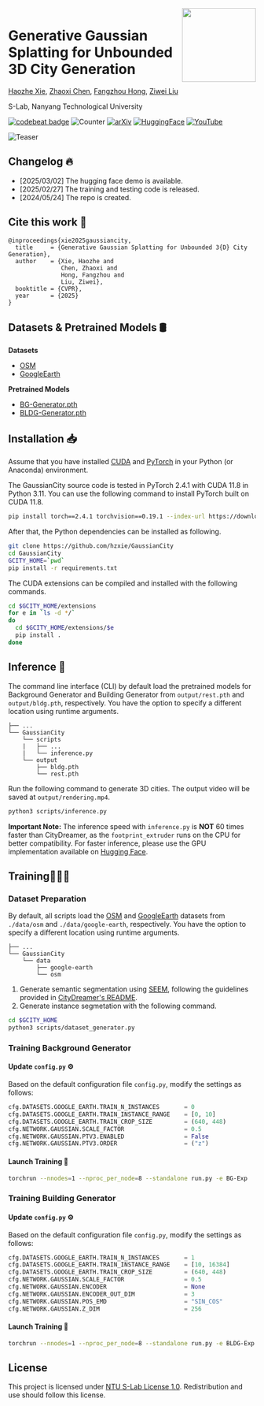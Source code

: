 <img src="https://www.infinitescript.com/projects/GaussianCity/GaussianCity-Logo.webp" height="150px" align="right">

# Generative Gaussian Splatting for Unbounded 3D City Generation

[Haozhe Xie](https://haozhexie.com/about), [Zhaoxi Chen](https://frozenburning.github.io/), [Fangzhou Hong](https://hongfz16.github.io/), [Ziwei Liu](https://liuziwei7.github.io/)

S-Lab, Nanyang Technological University

[![codebeat badge](https://codebeat.co/badges/652ea895-6855-4488-a4f6-ba8d1e2f83a1)](https://codebeat.co/projects/github-com-hzxie-gaussiancity-master)
![Counter](https://api.infinitescript.com/badgen/count?name=hzxie/GaussianCity)
[![arXiv](https://img.shields.io/badge/arXiv-2406.06526-b31b1b.svg)](https://arxiv.org/abs/2406.06526)
[![HuggingFace](https://img.shields.io/badge/%F0%9F%A4%97-Hugging%20Face-orange)](https://huggingface.co/spaces/hzxie/gaussian-city)
[![YouTube](https://img.shields.io/badge/Spotlight%20Video-%23FF0000.svg?logo=YouTube&logoColor=white)](https://youtu.be/anDwIXlfjUA)

![Teaser](https://www.infinitescript.com/projects/GaussianCity/GaussianCity-Teaser.webp)

## Changelog 🔥

- [2025/03/02] The hugging face demo is available.
- [2025/02/27] The training and testing code is released.
- [2024/05/24] The repo is created.

## Cite this work 📝

```
@inproceedings{xie2025gaussiancity,
  title     = {Generative Gaussian Splatting for Unbounded 3{D} City Generation},
  author    = {Xie, Haozhe and 
               Chen, Zhaoxi and 
               Hong, Fangzhou and 
               Liu, Ziwei},
  booktitle = {CVPR},
  year      = {2025}
}
```

## Datasets & Pretrained Models 🛢️

**Datasets**

- [OSM](https://gateway.infinitescript.com/s/OSM)
- [GoogleEarth](https://gateway.infinitescript.com/s/GoogleEarth)

**Pretrained Models**

- [BG-Generator.pth](https://gateway.infinitescript.com/?f=GaussianCity-REST-GoogleEarth.pth)
- [BLDG-Generator.pth](https://gateway.infinitescript.com/?f=GaussianCity-BLDG-GoogleEarth.pth)

## Installation 📥

Assume that you have installed [CUDA](https://developer.nvidia.com/cuda-downloads) and [PyTorch](https://pytorch.org) in your Python (or Anaconda) environment.  

The GaussianCity source code is tested in PyTorch 2.4.1 with CUDA 11.8 in Python 3.11. You can use the following command to install PyTorch built on CUDA 11.8.

```bash
pip install torch==2.4.1 torchvision==0.19.1 --index-url https://download.pytorch.org/whl/cu118
```

After that, the Python dependencies can be installed as following.

```bash
git clone https://github.com/hzxie/GaussianCity
cd GaussianCity
GCITY_HOME=`pwd`
pip install -r requirements.txt
```

The CUDA extensions can be compiled and installed with the following commands.

```bash
cd $GCITY_HOME/extensions
for e in `ls -d */`
do
  cd $GCITY_HOME/extensions/$e
  pip install .
done
```

## Inference 🚩

The command line interface (CLI) by default load the pretrained models for Background Generator and Building Generator from `output/rest.pth` and `output/bldg.pth`, respectively. You have the option to specify a different location using runtime arguments.

```
├── ...
└── GaussianCity
    └── scripts
    |   ├── ...
    |   └── inference.py
    └── output
        ├── bldg.pth
        └── rest.pth
```

Run the following command to generate 3D cities. The output video will be saved at `output/rendering.mp4`.

```bash
python3 scripts/inference.py
```

**Important Note:** The inference speed with `inference.py` is **NOT** 60 times faster than CityDreamer, as the `footprint_extruder` runs on the CPU for better compatibility. For faster inference, please use the GPU implementation available on [Hugging Face](https://huggingface.co/spaces/hzxie/gaussian-city/blob/main/gaussiancity/extensions/voxlib/points_to_volume.cu).

## Training👩🏽‍💻

### Dataset Preparation

By default, all scripts load the [OSM](https://gateway.infinitescript.com/s/OSM) and [GoogleEarth](https://gateway.infinitescript.com/s/GoogleEarth) datasets from `./data/osm` and `./data/google-earth`, respectively. You have the option to specify a different location using runtime arguments.

```
├── ...
└── GaussianCity
    └── data
        ├── google-earth
        └── osm 
```

1. Generate semantic segmentation using [SEEM](https://github.com/UX-Decoder/Segment-Everything-Everywhere-All-At-Once), following the guidelines provided in [CityDreamer's README](https://github.com/hzxie/CityDreamer/tree/master?tab=readme-ov-file#dataset-preparation).
2. Generate instance segmetation with the following command.

```bash
cd $GCITY_HOME
python3 scripts/dataset_generator.py
```

### Training Background Generator

#### Update `config.py` ⚙️

Based on the default configuration file `config.py`, modify the settings as follows:

```python
cfg.DATASETS.GOOGLE_EARTH.TRAIN_N_INSTANCES       = 0
cfg.DATASETS.GOOGLE_EARTH.TRAIN_INSTANCE_RANGE    = [0, 10]
cfg.DATASETS.GOOGLE_EARTH.TRAIN_CROP_SIZE         = (640, 448)
cfg.NETWORK.GAUSSIAN.SCALE_FACTOR                 = 0.5
cfg.NETWORK.GAUSSIAN.PTV3.ENABLED                 = False
cfg.NETWORK.GAUSSIAN.PTV3.ORDER                   = ("z")
```

#### Launch Training 🚀

```bash
torchrun --nnodes=1 --nproc_per_node=8 --standalone run.py -e BG-Exp
```

### Training Building Generator

#### Update `config.py` ⚙️

Based on the default configuration file `config.py`, modify the settings as follows:

```python
cfg.DATASETS.GOOGLE_EARTH.TRAIN_N_INSTANCES       = 1
cfg.DATASETS.GOOGLE_EARTH.TRAIN_INSTANCE_RANGE    = [10, 16384]
cfg.DATASETS.GOOGLE_EARTH.TRAIN_CROP_SIZE         = (640, 448)
cfg.NETWORK.GAUSSIAN.SCALE_FACTOR                 = 0.5
cfg.NETWORK.GAUSSIAN.ENCODER                      = None
cfg.NETWORK.GAUSSIAN.ENCODER_OUT_DIM              = 3
cfg.NETWORK.GAUSSIAN.POS_EMD                      = "SIN_COS"
cfg.NETWORK.GAUSSIAN.Z_DIM                        = 256
```

#### Launch Training 🚀

```bash
torchrun --nnodes=1 --nproc_per_node=8 --standalone run.py -e BLDG-Exp
```

## License

This project is licensed under [NTU S-Lab License 1.0](https://github.com/hzxie/GaussianCity/blob/master/LICENSE). Redistribution and use should follow this license.

